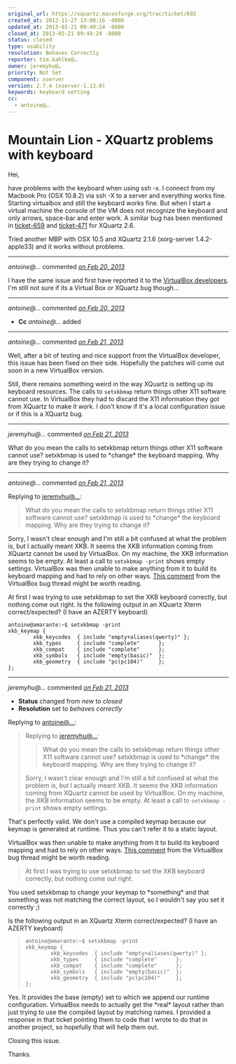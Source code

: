 ```yaml
---
original_url: https://xquartz.macosforge.org/trac/ticket/692
created_at: 2012-11-27 13:00:16 -0800
updated_at: 2013-02-21 09:49:24 -0800
closed_at: 2013-02-21 09:49:24 -0800
status: closed
type: usability
resolution: Behaves Correctly
reporter: tim.kahlke@…
owner: jeremyhu@…
priority: Not Set
component: xserver
version: 2.7.4 (xserver-1.13.0)
keywords: keyboard setting
cc:
  - antoine@…
---
```


Mountain Lion - XQuartz problems with keyboard
==============================================


Hei,

have problems with the keyboard when using ssh -x. I connect from my Macbook Pro (OSX 10.8.2) via ssh -X to a server and everything works fine. Starting virtualbox and still the keyboard works fine. But when I start a virtual machine the console of the VM does not recognize the keyboard and only arrows, space-bar and enter work. A similar bug has been mentioned in [ticket-659](http://xquartz.macosforge.org/trac/ticket/659) and [ticket-471](http://xquartz.macosforge.org/trac/ticket/471) for XQuartz 2.6.

Tried another MBP with OSX 10.5 and XQuartz 2.1.6 (xorg-server 1.4.2-apple33) and it works without problems.



---

*antoine@…* commented *[on Feb 20, 2013](https://xquartz.macosforge.org/trac/ticket/692#comment:1 "February 20, 2013 at 10:08 AM PST")*

I have the same issue and first have reported it to the [VirtualBox developers](https://www.virtualbox.org/ticket/10664). I'm still not sure if its a Virtual Box or XQuartz bug though...



---

*antoine@…* commented *[on Feb 20, 2013](https://xquartz.macosforge.org/trac/ticket/692#comment:2 "February 20, 2013 at 10:08 AM PST")*

-   **Cc** *antoine@…* added



---

*antoine@…* commented *[on Feb 21, 2013](https://xquartz.macosforge.org/trac/ticket/692#comment:3 "February 21, 2013 at 6:25 AM PST")*

Well, after a bit of testing and nice support from the VirtualBox developer, this issue has been fixed on their side. Hopefully the patches will come out soon in a new VirtualBox version.

Still, there remains something weird in the way XQuartz is setting up its keyboard resources. The calls to `setxkbmap` return things other X11 software cannot use. In VirtualBox they had to discard the X11 information they got from XQuartz to make it work. I don't know if it's a local configuration issue or if this is a XQuartz bug.



---

*jeremyhu@…* commented *[on Feb 21, 2013](https://xquartz.macosforge.org/trac/ticket/692#comment:4 "February 21, 2013 at 9:21 AM PST")*

What do you mean the calls to setxkbmap return things other X11 software cannot use? setxkbmap is used to \*change\* the keyboard mapping. Why are they trying to change it?



---

*antoine@…* commented *[on Feb 21, 2013](https://xquartz.macosforge.org/trac/ticket/692#comment:5 "February 21, 2013 at 9:39 AM PST")*

Replying to [jeremyhu@…](https://xquartz.macosforge.org/trac/ticket/692#comment:4):

> What do you mean the calls to setxkbmap return things other X11 software cannot use? setxkbmap is used to \*change\* the keyboard mapping. Why are they trying to change it?

Sorry, I wasn't clear enough and I'm still a bit confused at what the problem is, but I actually meant XKB. It seems the XKB information coming from XQuartz cannot be used by VirtualBox. On my machine, the XKB information seems to be empty. At least a call to `setxkbmap -print` shows empty settings. VirtualBox was then unable to make anything from it to build its keyboard mapping and had to rely on other ways. [This comment](https://www.virtualbox.org/ticket/10664#comment:27) from the VirtualBox bug thread might be worth reading.

At first I was trying to use setxkbmap to set the XKB keyboard correctly, but nothing come out right. Is the following output in an XQuartz Xterm correct/expected? (I have an AZERTY keyboard)

    antoine@amarante:~$ setxkbmap -print
    xkb_keymap {
            xkb_keycodes  { include "empty+aliases(qwerty)" };
            xkb_types     { include "complete"      };
            xkb_compat    { include "complete"      };
            xkb_symbols   { include "empty(basic)"  };
            xkb_geometry  { include "pc(pc104)"     };
    };


---

*jeremyhu@…* commented *[on Feb 21, 2013](https://xquartz.macosforge.org/trac/ticket/692#comment:6 "February 21, 2013 at 9:49 AM PST")*

-   **Status** changed from *new* to *closed*
-   **Resolution** set to *behaves correctly*

Replying to [antoine@…](https://xquartz.macosforge.org/trac/ticket/692#comment:5):

> Replying to [jeremyhu@…](https://xquartz.macosforge.org/trac/ticket/692#comment:4):
>
> > What do you mean the calls to setxkbmap return things other X11 software cannot use? setxkbmap is used to \*change\* the keyboard mapping. Why are they trying to change it?
>
> Sorry, I wasn't clear enough and I'm still a bit confused at what the problem is, but I actually meant XKB. It seems the XKB information coming from XQuartz cannot be used by VirtualBox. On my machine, the XKB information seems to be empty. At least a call to `setxkbmap -print` shows empty settings.

That's perfectly valid. We don't use a compiled keymap because our keymap is generated at runtime. Thus you can't refer it to a static layout.

VirtualBox was then unable to make anything from it to build its keyboard mapping and had to rely on other ways.
[This comment](https://www.virtualbox.org/ticket/10664#comment:27) from the VirtualBox bug thread might be worth reading.

> At first I was trying to use setxkbmap to set the XKB keyboard correctly, but nothing come out right.

You used setxkbmap to change your keymap to \*something\* and that something was not matching the correct layout, so I wouldn't say you set it correctly ;)

Is the following output in an XQuartz Xterm correct/expected? (I have an AZERTY keyboard)

>     antoine@amarante:~$ setxkbmap -print
>     xkb_keymap {
>             xkb_keycodes  { include "empty+aliases(qwerty)" };
>             xkb_types     { include "complete"      };
>             xkb_compat    { include "complete"      };
>             xkb_symbols   { include "empty(basic)"  };
>             xkb_geometry  { include "pc(pc104)"     };
>     };

Yes. It provides the base (empty) set to which we append our runtime configuration. VirtualBox needs to actually get the \*real\* layout rather than just trying to use the compiled layout by matching names. I provided a response in that ticket pointing them to code that I wrote to do that in another project, so hopefully that will help them out.

Closing this issue.

Thanks.



